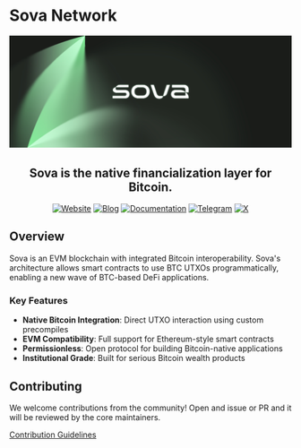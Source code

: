 # Sova Network

<div align="center">
  <img src="https://raw.githubusercontent.com/SovaNetwork/.github/refs/heads/main/profile/assets/sova-banner.jpg" alt="Sova Logo"/>

  ## Sova is the native financialization layer for Bitcoin.
  
  [![Website](https://img.shields.io/badge/website-sova.io-a6e1b5?style=for-the-badge)](https://sova.io)
  [![Blog](https://img.shields.io/badge/blog-blog.sova.io-74ad80?style=for-the-badge)](https://blog.sova.io)
  [![Documentation](https://img.shields.io/badge/docs-docs.sova.io-4a644e?style=for-the-badge)](https://docs.sova.io)
  [![Telegram](https://img.shields.io/badge/Telegram-2CA5E0?style=for-the-badge&logo=telegram&logoColor=white)](https://t.me/sova_btc)
  [![X](https://img.shields.io/badge/X-000000?style=for-the-badge&logo=x&logoColor=white)](https://twitter.com/SovaBTC)
  
</div>

## Overview

Sova is an EVM blockchain with integrated Bitcoin interoperability. Sova's architecture allows smart contracts to use BTC UTXOs programmatically, enabling a new wave of BTC-based DeFi applications.

### Key Features

- **Native Bitcoin Integration**: Direct UTXO interaction using custom precompiles
- **EVM Compatibility**: Full support for Ethereum-style smart contracts
- **Permissionless**: Open protocol for building Bitcoin-native applications
- **Institutional Grade**: Built for serious Bitcoin wealth products

## Contributing

We welcome contributions from the community! Open and issue or PR and it will be reviewed by the core maintainers.
<div><a href="https://docs.sova.io/developers/contributing">Contribution Guidelines</a></div>
